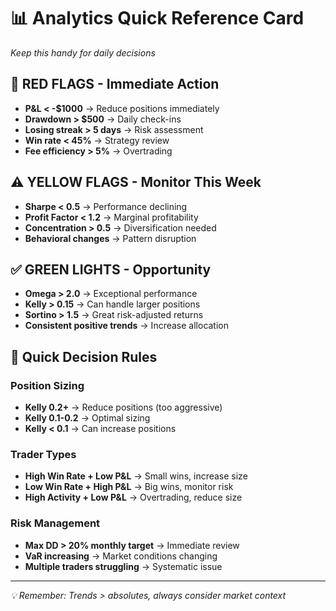 # 📊 Analytics Quick Reference Card
*Keep this handy for daily decisions*

## 🚨 RED FLAGS - Immediate Action
- **P&L < -$1000** → Reduce positions immediately
- **Drawdown > $500** → Daily check-ins
- **Losing streak > 5 days** → Risk assessment
- **Win rate < 45%** → Strategy review
- **Fee efficiency > 5%** → Overtrading

## ⚠️ YELLOW FLAGS - Monitor This Week
- **Sharpe < 0.5** → Performance declining
- **Profit Factor < 1.2** → Marginal profitability
- **Concentration > 0.5** → Diversification needed
- **Behavioral changes** → Pattern disruption

## ✅ GREEN LIGHTS - Opportunity
- **Omega > 2.0** → Exceptional performance
- **Kelly > 0.15** → Can handle larger positions
- **Sortino > 1.5** → Great risk-adjusted returns
- **Consistent positive trends** → Increase allocation

## 🎯 Quick Decision Rules

### Position Sizing
- **Kelly 0.2+** → Reduce positions (too aggressive)
- **Kelly 0.1-0.2** → Optimal sizing
- **Kelly < 0.1** → Can increase positions

### Trader Types
- **High Win Rate + Low P&L** → Small wins, increase size
- **Low Win Rate + High P&L** → Big wins, monitor risk
- **High Activity + Low P&L** → Overtrading, reduce size

### Risk Management
- **Max DD > 20% monthly target** → Immediate review
- **VaR increasing** → Market conditions changing
- **Multiple traders struggling** → Systematic issue

---
*💡 Remember: Trends > absolutes, always consider market context*
